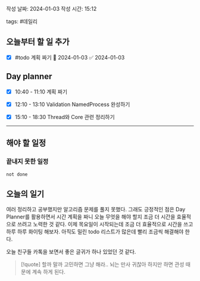 
작성 날짜: 2024-01-03
작성 시간: 15:12

tags: #데일리

## 오늘부터 할 일 추가
- [x] #todo 계획 짜기 📅 2024-01-03 ✅ 2024-01-03

## Day planner
- [x] 10:40 - 11:10 계획 짜기
- [x] 12:10 - 13:10 Validation NamedProcess 완성하기
- [x] 15:10 - 18:30 Thread와 Core 관련 정리하기

  
---  
## 해야 할 일정  
### 끝내지 못한 일정

```tasks
not done
```
## 오늘의 일기
여러 정리하고 공부했지만 알고리즘 문제를 풀지 못했다. 그래도 긍정적인 점은 Day Planner를 활용하면서 시간 계획을 짜니 오늘 무엇을 해야 할지 조금 더 시간을 효율적으로 쓰려고 노력한 것 같다. 이제 목요일이 시작되는데 조금 더 효율적으로 시간을 쓰고 하루 하루 화이팅 해보자. 아직도 밀린 todo 리스트가 많은데 빨리 조금씩 해결해야 한다. 

오늘 친구들 카톡을 보면서 좋은 글귀가 하나 있었던 것 같다.


>[!quote]
> 할까 말까 고민하면 그냥 해라.. 뇌는 만사 귀찮아 하지만 하면 관성 때문에 계속 하게 된다.

